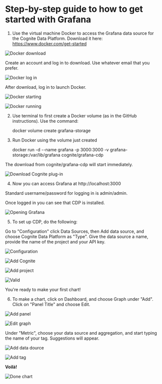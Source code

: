 # Step-by-step guide to how to get started with Grafana

1. Use the virtual machine Docker to access the Grafana data source for the Cognite Data Platform. Download it here: https://www.docker.com/get-started

![Docker download](./images/image1.png)

Create an account and log in to download. Use whatever email that you prefer.

![Docker log in](./images/image2.png)

After download, log in to launch Docker.

![Docker starting](./images/image3.png)

![Docker running](./images/image4.png)

2. Use terminal to first create a Docker volume (as in the GitHub instructions). Use the command: 

    docker volume create grafana-storage

3. Run Docker using the volume just created

    docker run -d --name grafana -p 3000:3000 -v grafana-storage:/var/lib/grafana cognite/grafana-cdp

The download from cognite/grafana-cdp will start immediately.

![Download Cognite plug-in](./images/image5.png)

4. Now you can access Grafana at http://localhost:3000

Standard username/password for logging in is admin/admin.

Once logged in you can see that CDP is installed.

![Opening Grafana](./images/image6.png)

5. To set up CDP, do the following:

Go to "Configuration" click Data Sources, then Add data source, and choose Cognite Data Platform as "Type". Give the data source a name, provide the name of the project and your API key. 

![Configuration](./images/image9.png)

![Add Cognite](./images/image10.png)

![Add project](./images/image11.png)

![Valid](./images/image12.png)

You're ready to make your first chart!

6. To make a chart, click on Dashboard, and choose Graph under "Add". Click on "Panel Title" and choose Edit.

![Add panel](./images/image7.png)

![Edit graph](./images/image8.png)

Under "Metric", choose your data source and aggregation, and start typing the name of your tag. Suggestions will appear.

![Add data dource](./images/image13.png)

![Add tag](./images/image14.png)

**Voilà!**

![Done chart](./images/image15.png)